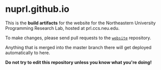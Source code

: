 # nuprl.github.io

This is the **build artifacts** for the website for the Northeastern University Programming Research Lab,
hosted at prl.ccs.neu.edu.

To make changes, please send pull requests to the [`website`](https://github.com/nuprl/website) repository.

Anything that is merged into the master branch there will get deployed automatically to here.

**Do not try to edit this repository unless you know what you're doing!**
